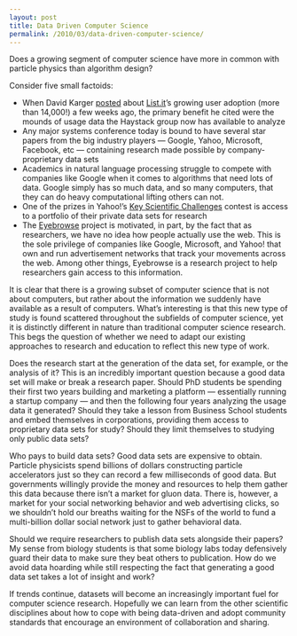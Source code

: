 ```yaml
---
layout: post
title: Data Driven Computer Science
permalink: /2010/03/data-driven-computer-science/
---
```


Does a growing segment of computer science have more in common with particle
physics than algorithm design?

Consider five small factoids:

*   When David Karger [posted](http://groups.csail.mit.edu/haystack/blog/2010/02/04/more-progress-with-list-it/) about [List.it](http://groups.csail.mit.edu/haystack/listit/)’s growing user adoption (more than 14,000!) a few weeks ago, the primary benefit he cited were the mounds of usage data the Haystack group now has available to analyze
*   Any major systems conference today is bound to have several star papers from the big industry players — Google, Yahoo, Microsoft, Facebook, etc — containing research made possible by company-proprietary data sets
*   Academics in natural language processing struggle to compete with companies like Google when it comes to algorithms that need lots of data. Google simply has so much data, and so many computers, that they can do heavy computational lifting others can not.
*   One of the prizes in Yahoo!’s [Key Scientific Challenges](http://labs.yahoo.com/ksc) contest is access to a portfolio of their private data sets for research
*   The [Eyebrowse](http://eyebrowse.csail.mit.edu/) project is motivated, in part, by the fact that as researchers, we have no idea how people actually use the web. This is the sole privilege of companies like Google, Microsoft, and Yahoo! that own and run advertisement networks that track your movements across the web. Among other things, Eyebrowse is a research project to help researchers gain access to this information.

It is clear that there is a growing subset of computer science that is not
about computers, but rather about the information we suddenly have available as
a result of computers. What’s interesting is that this new type of study is
found scattered throughout the subfields of computer science, yet it is
distinctly different in nature than traditional computer science research. This
begs the question of whether we need to adapt our existing approaches to
research and education to reflect this new type of work.

Does the research start at the generation of the data set, for example, or the
analysis of it? This is an incredibly important question because a good data
set will make or break a research paper. Should PhD students be spending their
first two years building and marketing a platform — essentially running a
startup company — and then the following four years analyzing the usage data it
generated? Should they take a lesson from Business School students and embed
themselves in corporations, providing them access to proprietary data sets for
study? Should they limit themselves to studying only public data sets?

Who pays to build data sets? Good data sets are expensive to obtain. Particle
physicists spend billions of dollars constructing particle accelerators just so
they can record a few milliseconds of good data. But governments willingly
provide the money and resources to help them gather this data because there
isn’t a market for gluon data. There is, however, a market for your social
networking behavior and web advertising clicks, so we shouldn’t hold our
breaths waiting for the NSFs of the world to fund a multi-billion dollar social
network just to gather behavioral data.

Should we require researchers to publish data sets alongside their papers? My
sense from biology students is that some biology labs today defensively guard
their data to make sure they beat others to publication. How do we avoid data
hoarding while still respecting the fact that generating a good data set takes
a lot of insight and work?

If trends continue, datasets will become an increasingly important fuel for
computer science research. Hopefully we can learn from the other scientific
disciplines about how to cope with being data-driven and adopt community
standards that encourage an environment of collaboration and sharing.
